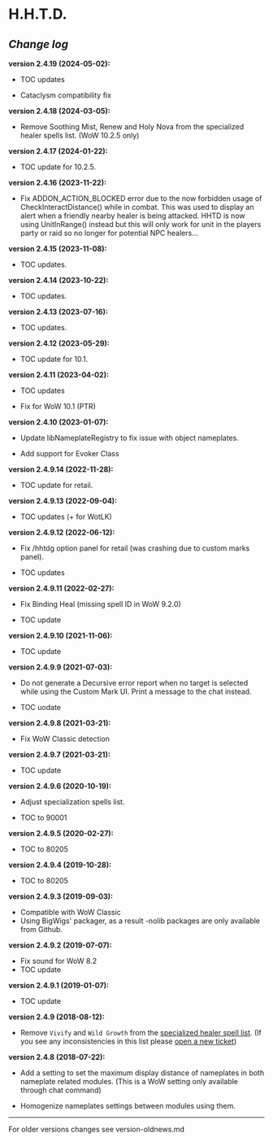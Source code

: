 H.H.T.D.
========

*Change log*
------------

**version 2.4.19 (2024-05-02):**

- TOC updates

- Cataclysm compatibility fix


**version 2.4.18 (2024-03-05):**

- Remove Soothing Mist, Renew and Holy Nova from the specialized healer spells list. (WoW 10.2.5 only)


**version 2.4.17 (2024-01-22):**

- TOC update for 10.2.5.


**version 2.4.16 (2023-11-22):**

- Fix ADDON_ACTION_BLOCKED error due to the now forbidden usage of
  CheckInteractDistance() while in combat. This was used to display an alert
  when a friendly nearby healer is being attacked. HHTD is now using
  UnitInRange() instead but this will only work for unit in the players party or
  raid so no longer for potential NPC healers...


**version 2.4.15 (2023-11-08):**

- TOC updates.


**version 2.4.14 (2023-10-22):**

- TOC updates.


**version 2.4.13 (2023-07-16):**

- TOC updates.


**version 2.4.12 (2023-05-29):**

- TOC update for 10.1.


**version 2.4.11 (2023-04-02):**

- TOC updates

- Fix for WoW 10.1 (PTR)


**version 2.4.10 (2023-01-07):**

- Update libNameplateRegistry to fix issue with object nameplates.

- Add support for Evoker Class


**version 2.4.9.14 (2022-11-28):**

- TOC update for retail.


**version 2.4.9.13 (2022-09-04):**

- TOC updates (+ for WotLK)


**version 2.4.9.12 (2022-06-12):**

- Fix /hhtdg option panel for retail (was crashing due to custom marks panel).

- TOC updates


**version 2.4.9.11 (2022-02-27):**

- Fix Binding Heal (missing spell ID in WoW 9.2.0)

- TOC update


**version 2.4.9.10 (2021-11-06):**

- TOC update


**version 2.4.9.9 (2021-07-03):**

- Do not generate a Decursive error report when no target is selected while
  using the Custom Mark UI. Print a message to the chat instead.

- TOC uodate


**version 2.4.9.8 (2021-03-21):**

- Fix WoW Classic detection


**version 2.4.9.7 (2021-03-21):**

- TOC update


**version 2.4.9.6 (2020-10-19):**

- Adjust specialization spells list.

- TOC to 90001


**version 2.4.9.5 (2020-02-27):**

- TOC to 80205


**version 2.4.9.4 (2019-10-28):**

- TOC to 80205


**version 2.4.9.3 (2019-09-03):**

- Compatible with WoW Classic
- Using BigWigs' packager, as a result -nolib packages are only available from
  Github.


**version 2.4.9.2 (2019-07-07):**

- Fix sound for WoW 8.2
- TOC update


**version 2.4.9.1 (2019-01-07):**

- TOC update


**version 2.4.9 (2018-08-12):**

- Remove `Vivify` and `Wild Growth` from the [specialized healer spell list][spelllist].
  (If you see any inconsistencies in this list please [open a new ticket][tickets])


**version 2.4.8 (2018-07-22):**

- Add a setting to set the maximum display distance of nameplates in both
  nameplate related modules.
  (This is a WoW setting only available through chat command)

- Homogenize nameplates settings between modules using them.


****
For older versions changes see version-oldnews.md


[spelllist]: https://www.wowace.com/projects/h-h-t-d/pages/specialized-healers-spells
[localization]: https://www.wowace.com/projects/h-h-t-d/localization
[tidyplates]: https://www.curseforge.com/wow/addons/tidy-plates
[LibNamePlateRegistry]: https://www.wowace.com/projects/libnameplateregistry-1-0
[tickets]: https://www.wowace.com/projects/h-h-t-d/issues
